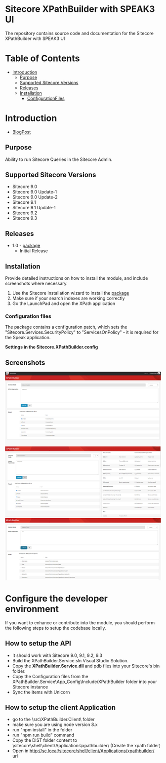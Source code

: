 # Sitecore XPathBuilder with SPEAK3 UI
The repository contains source code and documentation for the Sitecore XPathBuilder with SPEAK3 UI

# Table of Contents
* [Introduction](#Introduction)
    * [Purpose](#Purpose)
    * [Supported Sitecore Versions](#Supported-Sitecore-Versions) 
    * [Releases](#Releases)
    * [Installation](#Installation)
        * [ConfigurationFiles](#Configuration-files)

# Introduction

* [BlogPost](https://medium.com/@mitya_1988/sitecore-xpathbuilder-with-new-look-ab66ef859692)


## Purpose
Ability to run Sitecore Queries in the Sitecore Admin. 


## Supported Sitecore Versions

- Sitecore 9.0
- Sitecore 9.0 Update-1
- Sitecore 9.0 Update-2
- Sitecore 9.1 
- Sitecore 9.1 Update-1
- Sitecore 9.2
- Sitecore 9.3 

## Releases
- 1.0  - [package](sc.package/Sitecore.XPathBuilder-1.0.zip)
  - Initial Release

## Installation

Provide detailed instructions on how to install the module, and include screenshots where necessary.

1. Use the Sitecore Installation wizard to install the [package](sc.package/Sitecore.XPathBuilder-1.0.zip)
2. Make sure if your search indexes are working correctly
3. Go the LaunchPad and open the XPath application

### Configuration files
The package contains a configuration patch, which sets the "Sitecore.Services.SecurityPolicy" to "ServicesOnPolicy" - it is required for the Speak application.

**Settings in the Sitecore.XPathBuilder.config**

## Screenshots
![Builder](documentation/builder.png)
![Cheatsheet](documentation/cheatsheet.png)
![Relative](documentation/Relative.png)

# Configure the developer environment

If you want to enhance or contribute into the module, you should perform the following steps to setup the codebase locally.

## How to setup the API
* It should work with Sitecore 9.0, 9.1, 9.2, 9.3
* Build the XPathBuilder.Service.sln Visual Studio Solution. 
* Copy the **XPathBuilder.Service.dll** and pdb files into your Sitecore's bin folder. 
* Copy the Configuration files from the XPathBuilder.Service\App_Config\Include\XPathBuilder folder into your Sitecore instance
* Sync the items with Unicorn

## How to setup the client Application
- go to the \src\XPathBuilder.Client\ folder
- make sure you are using node version 8.x
- run "npm install" in the folder
- run "npm run build" command
- Copy the DIST folder content to \sitecore\shell\client\Applications\xpathbuilder\ (Create the xpath folder)
- Open in http://sc.local/sitecore/shell/client/Applications/xpathbuilder/ url

